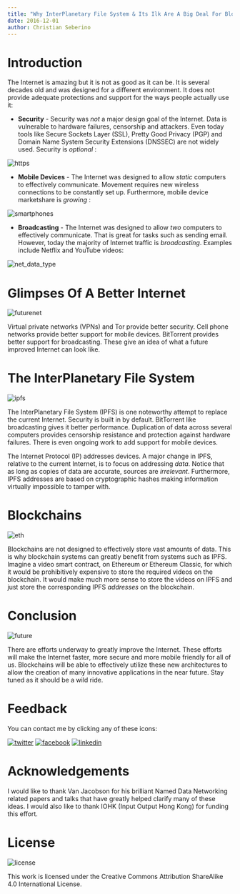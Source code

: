 ```yaml
---
title: "Why InterPlanetary File System & Its Ilk Are A Big Deal For Blockchains & Beyond"
date: 2016-12-01
author: Christian Seberino
---
```


# Introduction

The Internet is amazing but it is not as good as it can be.  It is several decades old and was designed for a different environment.  It does not provide adequate protections and support for the ways people actually use it:

* **Security** - Security was *not* a major design goal of the Internet.  Data is vulnerable to hardware failures, censorship and attackers.  Even today tools like Secure Sockets Layer (SSL), Pretty Good Privacy (PGP) and Domain Name System Security Extensions (DNSSEC) are not widely used.  Security is *optional* :

![https](./fb62a3ac34.png)

* **Mobile Devices** - The Internet was designed to allow *static* computers to effectively communicate.  Movement requires new wireless connections to be constantly set up.  Furthermore, mobile device marketshare is *growing* :

![smartphones](./fbc8c5a6d5.png)

* **Broadcasting** - The Internet was designed to allow *two* computers to effectively communicate.  That is great for tasks such as sending email.  However, today the majority of Internet traffic is *broadcasting*.  Examples include Netflix and YouTube videos:

![net_data_type](./fbc8cb97a5.png)

# Glimpses Of A Better Internet

![futurenet](./fb629b5233.jpg)

Virtual private networks (VPNs) and Tor provide better security.  Cell phone networks provide better support for mobile devices.  BitTorrent provides better support for broadcasting.  These give an idea of what a future improved Internet can look like.

# The InterPlanetary File System

![ipfs](./0be00dd8a3.png)

The InterPlanetary File System (IPFS)  is one noteworthy attempt to replace the current Internet.  Security is built in by default.  BitTorrent like broadcasting gives it better performance.  Duplication of data across several computers provides censorship resistance and protection against hardware failures. There is even ongoing work to add support for mobile devices.

The Internet Protocol (IP) addresses devices.  A major change in IPFS, relative to the current Internet, is to focus on addressing *data*.  Notice that as long as copies of data are accurate, sources are *irrelevant*.  Furthermore, IPFS addresses are based on cryptographic hashes making information virtually impossible to tamper with.

# Blockchains

![eth](./fb9fc52f31.png)

Blockchains are not designed to effectively store vast amounts of data.  This is why blockchain systems can greatly benefit from systems such as IPFS.  Imagine a video smart contract, on Ethereum or Ethereum Classic, for which it would be prohibitively expensive to store the required videos on the blockchain.  It would make much more sense to store the videos on IPFS and just store the corresponding IPFS *addresses* on the blockchain.

# Conclusion

![future](./fbb65c1650.jpg)

There are efforts underway to greatly improve the Internet.  These efforts will make the Internet faster, more secure and more mobile friendly for all of us.  Blockchains will be able to effectively utilize these new architectures to allow the creation of many innovative applications in the near future.  Stay tuned as it should be a wild ride.

# Feedback

You can contact me by clicking any of these icons:

[![twitter](./fcbc8685c1.png)](https://twitter.com/chris_seberino) [![facebook](./fcbc627df9.png)](https://www.facebook.com/cseberino) [![linkedin](./fcbcf09c9e.png)](https://www.linkedin.com/in/christian-seberino-776897110)

# Acknowledgements

I would like to thank Van Jacobson for his brilliant Named Data Networking related papers and talks that have greatly helped clarify many of these ideas.  I would also like to thank IOHK (Input Output Hong Kong) for funding this effort.

# License

![license](./88x31.png)

This work is licensed under the Creative Commons Attribution ShareAlike 4.0 International License.
